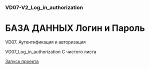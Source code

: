 ### VD07-V2_Log_in_authorization

# БАЗА ДАННЫХ Логин и Пароль
VD07. Аутентификация и авторизация

VD07_Log_in_authorization С чистого листа

[Запуск проекта](main.py)
